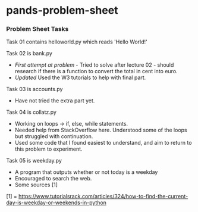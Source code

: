 # pands-problem-sheet
### Problem Sheet Tasks
Task 01 contains helloworld.py which reads 'Hello World!'


Task 02 is bank.py
- _First attempt at problem_ - 
Tried to solve after lecture 02 - should research if there is a function to convert the total in cent into euro.
- _Updated_
Used the W3 tutorials to help with final part.


Task 03 is accounts.py
- Have not tried the extra part yet.

Task 04 is collatz.py
- Working on loops -> if, else, while statements.
- Needed help from StackOverflow here. Understood some of the loops but struggled with continuation.
- Used some code that I found easiest to understand, and aim to return to this problem to experiment.

Task 05 is weekday.py
- A program that outputs whether or not today is a weekday
- Encouraged to search the web.
- Some sources [1]



[1] = https://www.tutorialsrack.com/articles/324/how-to-find-the-current-day-is-weekday-or-weekends-in-python